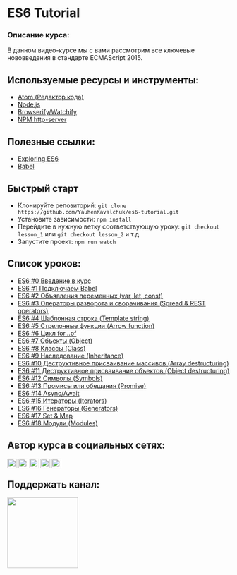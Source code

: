 # ES6 Tutorial

### Описание курса:
В данном видео-курсе мы с вами рассмотрим все ключевые нововведения в стандарте ECMAScript 2015.

## Используемые ресурсы и инструменты:
- [Atom (Редактор кода)](https://atom.io/)
- [Node.js](https://nodejs.org/en/)
- [Browserify/Watchify](https://github.com/browserify/watchify)
- [NPM http-server](https://www.npmjs.com/package/http-server)

## Полезные ссылки:
- [Exploring ES6](http://exploringjs.com/es6/)
- [Babel](https://babeljs.io/docs/en)

## Быстрый старт
- Клонируйте репозиторий: `git clone https://github.com/YauhenKavalchuk/es6-tutorial.git`
- Установите зависимости: `npm install`
- Перейдите в нужную ветку соответствующую уроку: `git checkout lesson_1` или `git checkout lesson_2` и т.д.
- Запустите проект: `npm run watch`

## Список уроков:
- [ES6 #0 Введение в курс](https://youtu.be/3PDq09nqCTs)
- [ES6 #1 Подключаем Babel](https://youtu.be/x_zq1DpaLAU)
- [ES6 #2 Объявления переменных (var, let, const)](https://youtu.be/8SWnTuG0_Mg)
- [ES6 #3 Операторы разворота и сворачивания (Spread & REST operators)](https://youtu.be/MeLPG4NCB6I)
- [ES6 #4 Шаблонная строка (Template string)](https://youtu.be/5l_3YabRaGc)
- [ES6 #5 Стрелочные функции (Arrow function)](https://youtu.be/PGnNVW5n-3g)
- [ES6 #6 Цикл for…of](https://youtu.be/axEG1v0KnrY)
- [ES6 #7 Объекты (Object)](https://youtu.be/Xxaw11ezP7E)
- [ES6 #8 Классы (Class)](https://youtu.be/BASquaxab_w)
- [ES6 #9 Наследование (Inheritance)](https://youtu.be/y_j7RigHZMI)
- [ES6 #10 Деструктивное присваивание массивов (Array destructuring)](https://youtu.be/hwCOzuKzb2g)
- [ES6 #11 Деструктивное присваивание объектов (Object destructuring)](https://youtu.be/9ZsSNKo3cQ8)
- [ES6 #12 Символы (Symbols)](https://youtu.be/XTrXDgc7oHo)
- [ES6 #13 Промисы или обещания (Promise)](https://youtu.be/XD1MKx7eIuQ)
- [ES6 #14 Async/Await](https://youtu.be/b17RVAqp5QA)
- [ES6 #15 Итераторы (Iterators)](https://youtu.be/HToDur7Gkkw)
- [ES6 #16 Генераторы (Generators)](https://youtu.be/ejdhriCfF8s)
- [ES6 #17 Set & Map](https://youtu.be/eiERfNjeeUc)
- [ES6 #18 Модули (Modules)](https://youtu.be/q_tHi37EMic)


## Автор курса в социальных сетях:

[<img align="left" alt="webDev | YouTube" width="22px" src="https://cdn.jsdelivr.net/npm/simple-icons@v3/icons/youtube.svg" />][youtube]
[<img align="left" alt="webDev | Instagram" width="22px" src="https://cdn.jsdelivr.net/npm/simple-icons@v3/icons/instagram.svg" />][instagram]
[<img align="left" alt="webDev | LinkedIn" width="22px" src="https://cdn.jsdelivr.net/npm/simple-icons@v3/icons/linkedin.svg" />][linkedin]
[<img align="left" alt="webDev | VK" width="22px" src="https://cdn.jsdelivr.net/npm/simple-icons@v3/icons/vk.svg" />][vk]
[<img align="left" alt="webDev | Twitter" width="22px" src="https://cdn.jsdelivr.net/npm/simple-icons@v3/icons/twitter.svg" />][twitter]&nbsp;

## Поддержать канал:

<a href="https://www.patreon.com/YauhenKavalchuk" target="_blank">
  <img src="https://c5.patreon.com/external/logo/become_a_patron_button@2x.png" width="160">
</a>

[youtube]: https://youtube.com/YauhenKavalchuk
[instagram]: https://instagram.com/YauhenKavalchuk
[linkedin]: https://linkedin.com/in/YauhenKavalchuk
[vk]: https://vk.com/YauhenKavalchuk
[twitter]: https://twitter.com/YauhenKavalchuk

